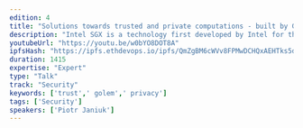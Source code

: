 ```yaml
---
edition: 4
title: "Solutions towards trusted and private computations - built by Golem for the wider ecosystem"
description: "Intel SGX is a technology first developed by Intel for the protection of code and data. This an extremely promising technology that will contribute to the development of the blockchain space and is focusing efforts on solutions and further development.Our hard work has allowed us to be positioned as the most advanced team in this field. We are building this solution and open-sourcing it because we believe that our user-friendly product will enable many projects facing challenges like the ones we have faced apply this solution and push other development aspects of their projects. This talk will cover what we have accomplished so far and what are the next steps related to Intel SGX technology development.  We will explain how we have achieved total security and privacy for requestors (people requesting computing power via the Golem p2p marketplace). They can be certain that the data they share is not accessible for the providers and they can be certain that the results are not manipulated. We'll also show how that integrates with our Concent service.Most importantly we will talk about other new possibilities that this technology enables for decentralized computations, explaining how to run arbitrary binaries inside SGX."
youtubeUrl: "https://youtu.be/w0bYO8DOT8A"
ipfsHash: "https://ipfs.ethdevops.io/ipfs/QmZgBM6cWVv8FPMwDCHQxAEHTks5dWPyxQ2CH1SmRnpz4g?filename=Solutions_towards_trusted_and_private_computations_-_built_by_Golem_for_the_wider_ecosystem-w0bYO8DOT8A.mp4"
duration: 1415
expertise: "Expert"
type: "Talk"
track: "Security"
keywords: ['trust',' golem',' privacy']
tags: ['Security']
speakers: ['Piotr Janiuk']
---
```

